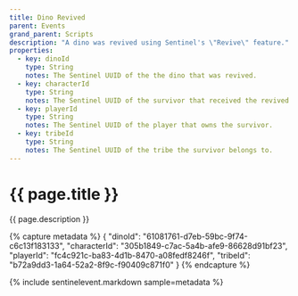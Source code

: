 ```yaml
---
title: Dino Revived
parent: Events
grand_parent: Scripts
description: "A dino was revived using Sentinel's \"Revive\" feature."
properties:
  - key: dinoId
    type: String
    notes: The Sentinel UUID of the the dino that was revived.
  - key: characterId
    type: String
    notes: The Sentinel UUID of the survivor that received the revived dino.
  - key: playerId
    type: String
    notes: The Sentinel UUID of the player that owns the survivor.
  - key: tribeId
    type: String
    notes: The Sentinel UUID of the tribe the survivor belongs to.
---
```

# {{ page.title }}

{{ page.description }}

{% capture metadata %}
{
  "dinoId": "61081761-d7eb-59bc-9f74-c6c13f183133",
  "characterId": "305b1849-c7ac-5a4b-afe9-86628d91bf23",
  "playerId": "fc4c921c-ba83-4d1b-8470-a08fedf8246f",
  "tribeId": "b72a9dd3-1a64-52a2-8f9c-f90409c871f0"
}
{% endcapture %}

{% include sentinelevent.markdown sample=metadata %}

